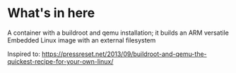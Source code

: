 
# What's in here

A container with a buildroot and qemu installation; it builds an ARM versatile Embedded Linux image with an external filesystem 

Inspired to: https://pressreset.net/2013/09/buildroot-and-qemu-the-quickest-recipe-for-your-own-linux/
